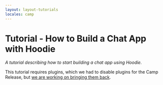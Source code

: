 ```yaml
---
layout: layout-tutorials
locales: camp
---
```


# Tutorial - How to Build a Chat App with Hoodie

*A tutorial describing how to start building a chat app using Hoodie.*

This tutorial requires plugins, which we had to disable plugins for the Camp Release, but [we are working on bringing them back](https://github.com/gr2m/milestones/issues/89).
